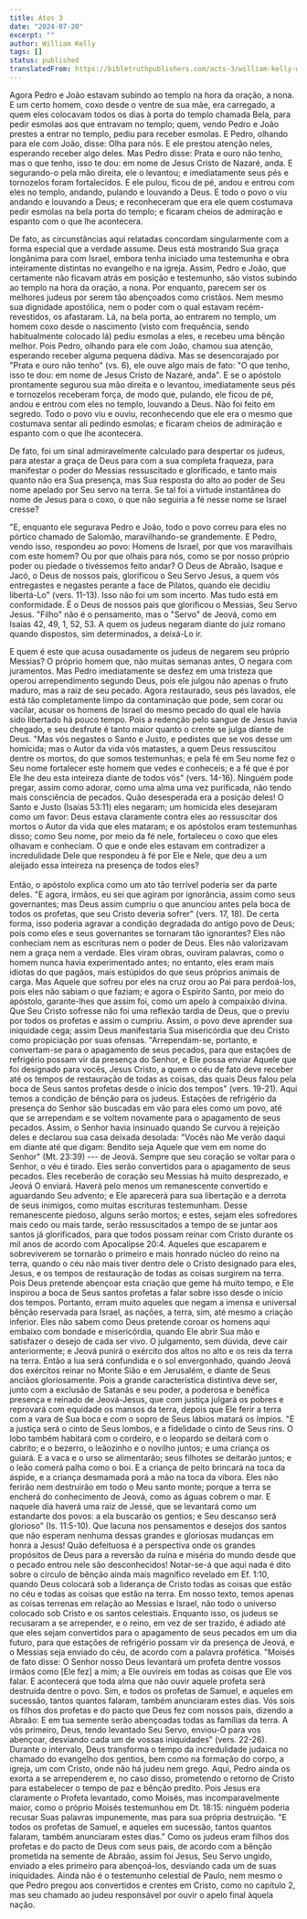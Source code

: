 ```yaml
---
title: Atos 3
date: "2024-07-20"
excerpt: ""
author: William Kelly
tags: []
status: published
translatedFrom: https://bibletruthpublishers.com/acts-3/william-kelly-wk/an-exposition-of-the-acts-of-the-apostles/w-kelly/la155006
---
```


Agora Pedro e João estavam subindo ao templo na hora da oração, a nona.
E um certo homem, coxo desde o ventre de sua mãe, era carregado, a quem
eles colocavam todos os dias à porta do templo chamada Bela, para pedir
esmolas aos que entravam no templo; quem, vendo Pedro e João prestes a
entrar no templo, pediu para receber esmolas. E Pedro, olhando para ele
com João, disse: Olha para nós. E ele prestou atenção neles, esperando
receber algo deles. Mas Pedro disse: Prata e ouro não tenho, mas o que
tenho, isso te dou: em nome de Jesus Cristo de Nazaré, anda. E
segurando-o pela mão direita, ele o levantou; e imediatamente seus pés e
tornozelos foram fortalecidos. E ele pulou, ficou de pé, andou e entrou
com eles no templo, andando, pulando e louvando a Deus. E todo o povo o
viu andando e louvando a Deus; e reconheceram que era ele quem costumava
pedir esmolas na bela porta do templo; e ficaram cheios de admiração e
espanto com o que lhe acontecera.

De fato, as circunstâncias aqui relatadas concordam singularmente com a
forma especial que a verdade assume. Deus está mostrando Sua graça
longânima para com Israel, embora tenha iniciado uma testemunha e obra
inteiramente distintas no evangelho e na igreja. Assim, Pedro e João,
que certamente não ficavam atrás em posição e testemunho, são vistos
subindo ao templo na hora da oração, a nona. Por enquanto, parecem ser
os melhores judeus por serem tão abençoados como cristãos. Nem mesmo sua
dignidade apostólica, nem o poder com o qual estavam recém-revestidos,
os afastaram. Lá, na bela porta, ao entrarem no templo, um homem coxo
desde o nascimento (visto com frequência, sendo habitualmente colocado
lá) pediu esmolas a eles, e recebeu uma bênção melhor. Pois Pedro,
olhando para ele com João, chamou sua atenção, esperando receber alguma
pequena dádiva. Mas se desencorajado por \"Prata e ouro não tenho\" (vs.
6), ele ouve algo mais de fato: \"O que tenho, isso te dou: em nome de
Jesus Cristo de Nazaré, anda\". E se o apóstolo prontamente segurou sua
mão direita e o levantou, imediatamente seus pés e tornozelos receberam
força, de modo que, pulando, ele ficou de pé, andou e entrou com eles no
templo, louvando a Deus. Não foi feito em segredo. Todo o povo viu e
ouviu, reconhecendo que ele era o mesmo que costumava sentar ali pedindo
esmolas; e ficaram cheios de admiração e espanto com o que lhe
acontecera.

De fato, foi um sinal admiravelmente calculado para despertar os judeus,
para atestar a graça de Deus para com a sua completa fraqueza, para
manifestar o poder do Messias ressuscitado e glorificado, e tanto mais
quanto não era Sua presença, mas Sua resposta do alto ao poder de Seu
nome apelado por Seu servo na terra. Se tal foi a virtude instantânea do
nome de Jesus para o coxo, o que não seguiria a fé nesse nome se Israel
cresse?

\"E, enquanto ele segurava Pedro e João, todo o povo correu para eles no
pórtico chamado de Salomão, maravilhando-se grandemente. E Pedro, vendo
isso, respondeu ao povo: Homens de Israel, por que vos maravilhais com
este homem? Ou por que olhais para nós, como se por nosso próprio poder
ou piedade o tivéssemos feito andar? O Deus de Abraão, Isaque e Jacó, o
Deus de nossos pais, glorificou o Seu Servo Jesus, a quem vós
entregastes e negastes perante a face de Pilatos, quando ele decidiu
libertá-Lo\" (vers. 11-13). Isso não foi um som incerto. Mas tudo está
em conformidade. É o Deus de nossos pais que glorificou o Messias, Seu
Servo Jesus. \"Filho\" não é o pensamento, mas o \"Servo\" de Jeová,
como em Isaías 42, 49, 1, 52, 53. A quem os judeus negaram diante do
juiz romano quando dispostos, sim determinados, a deixá-Lo ir.

E quem é este que acusa ousadamente os judeus de negarem seu próprio
Messias? O próprio homem que, não muitas semanas antes, O negara com
juramentos. Mas Pedro imediatamente se desfez em uma tristeza que operou
arrependimento segundo Deus, pois ele julgou não apenas o fruto maduro,
mas a raiz de seu pecado. Agora restaurado, seus pés lavados, ele está
tão completamente limpo da contaminação que pode, sem corar ou vacilar,
acusar os homens de Israel do mesmo pecado do qual ele havia sido
libertado há pouco tempo. Pois a redenção pelo sangue de Jesus havia
chegado, e seu desfrute é tanto maior quanto o crente se julga diante de
Deus. \"Mas vós negastes o Santo e Justo, e pedistes que se vos desse um
homicida; mas o Autor da vida vós matastes, a quem Deus ressuscitou
dentre os mortos, do que somos testemunhas; e pela fé em Seu nome fez o
Seu nome fortalecer este homem que vedes e conheceis; e a fé que é por
Ele lhe deu esta inteireza diante de todos vós\" (vers. 14-16). Ninguém
pode pregar, assim como adorar, como uma alma uma vez purificada, não
tendo mais consciência de pecados. Quão desesperada era a posição deles!
O Santo e Justo (Isaías 53:11) eles negaram; um homicida eles desejaram
como um favor: Deus estava claramente contra eles ao ressuscitar dos
mortos o Autor da vida que eles mataram; e os apóstolos eram testemunhas
disso; como Seu nome, por meio da fé nele, fortaleceu o coxo que eles
olhavam e conheciam. O que e onde eles estavam em contradizer a
incredulidade Dele que respondeu à fé por Ele e Nele, que deu a um
aleijado essa inteireza na presença de todos eles?\
\
Então, o apóstolo explica como um ato tão terrível poderia ser da parte
deles. \"E agora, irmãos, eu sei que agiram por ignorância, assim como
seus governantes; mas Deus assim cumpriu o que anunciou antes pela boca
de todos os profetas, que seu Cristo deveria sofrer\" (vers. 17, 18). De
certa forma, isso poderia agravar a condição degradada do antigo povo de
Deus; pois como eles e seus governantes se tornaram tão ignorantes? Eles
não conheciam nem as escrituras nem o poder de Deus. Eles não
valorizavam nem a graça nem a verdade. Eles viram obras, ouviram
palavras, como o homem nunca havia experimentado antes; no entanto, eles
eram mais idiotas do que pagãos, mais estúpidos do que seus próprios
animais de carga. Mas Aquele que sofreu por eles na cruz orou ao Pai
para perdoá-los, pois eles não sabiam o que faziam; e agora o Espírito
Santo, por meio do apóstolo, garante-lhes que assim foi, como um apelo à
compaixão divina. Que Seu Cristo sofresse não foi uma reflexão tardia de
Deus, que o previu por todos os profetas e assim o cumpriu. Assim, o
povo deve aprender sua iniquidade cega; assim Deus manifestaria Sua
misericórdia que deu Cristo como propiciação por suas ofensas.
\"Arrependam-se, portanto, e convertam-se para o apagamento de seus
pecados, para que estações de refrigério possam vir da presença do
Senhor, e Ele possa enviar Aquele que foi designado para vocês, Jesus
Cristo, a quem o céu de fato deve receber até os tempos de restauração
de todas as coisas, das quais Deus falou pela boca de Seus santos
profetas desde o início dos tempos\" (vers. 19-21). Aqui temos a
condição de bênção para os judeus. Estações de refrigério da presença do
Senhor são buscadas em vão para eles como um povo, até que se arrependam
e se voltem novamente para o apagamento de seus pecados. Assim, o Senhor
havia insinuado quando Se curvou à rejeição deles e declarou sua casa
deixada desolada: \"Vocês não Me verão daqui em diante até que digam:
Bendito seja Aquele que vem em nome do Senhor\" (Mt. 23:39) --- de
Jeová. Sempre que seu coração se voltar para o Senhor, o véu é tirado.
Eles serão convertidos para o apagamento de seus pecados. Eles receberão
de coração seu Messias há muito desprezado, e Jeová O enviará. Haverá
pelo menos um remanescente convertido e aguardando Seu advento; e Ele
aparecerá para sua libertação e a derrota de seus inimigos, como muitas
escrituras testemunham. Desse remanescente piedoso, alguns serão mortos;
e estes, sejam eles sofredores mais cedo ou mais tarde, serão
ressuscitados a tempo de se juntar aos santos já glorificados, para que
todos possam reinar com Cristo durante os mil anos de acordo com
Apocalipse 20:4. Aqueles que escaparem e sobreviverem se tornarão o
primeiro e mais honrado núcleo do reino na terra, quando o céu não mais
tiver dentro dele o Cristo designado para eles, Jesus, e os tempos de
restauração de todas as coisas surgirem na terra. Pois Deus pretende
abençoar esta criação que geme há muito tempo, e Ele inspirou a boca de
Seus santos profetas a falar sobre isso desde o início dos tempos.
Portanto, erram muito aqueles que negam a imensa e universal bênção
reservada para Israel, as nações, a terra, sim, até mesmo a criação
inferior. Eles não sabem como Deus pretende coroar os homens aqui
embaixo com bondade e misericórdia, quando Ele abrir Sua mão e
satisfazer o desejo de cada ser vivo. O julgamento, sem dúvida, deve
cair anteriormente; e Jeová punirá o exército dos altos no alto e os
reis da terra na terra. Então a lua será confundida e o sol
envergonhado, quando Jeová dos exércitos reinar no Monte Sião e em
Jerusalém, e diante de Seus anciãos gloriosamente. Pois a grande
característica distintiva deve ser, junto com a exclusão de Satanás e
seu poder, a poderosa e benéfica presença e reinado de Jeová-Jesus, que
com justiça julgará os pobres e reprovará com equidade os mansos da
terra, depois que Ele ferir a terra com a vara de Sua boca e com o sopro
de Seus lábios matará os ímpios. \"E a justiça será o cinto de Seus
lombos, e a fidelidade o cinto de Seus rins. O lobo também habitará com
o cordeiro, e o leopardo se deitará com o cabrito; e o bezerro, o
leãozinho e o novilho juntos; e uma criança os guiará. E a vaca e o urso
se alimentarão; seus filhotes se deitarão juntos; e o leão comerá palha
como o boi. E a criança de peito brincará na toca da áspide, e a criança
desmamada porá a mão na toca da víbora. Eles não ferirão nem destruirão
em todo o Meu santo monte; porque a terra se encherá do conhecimento de
Jeová, como as águas cobrem o mar. E naquele dia haverá uma raiz de
Jessé, que se levantará como um estandarte dos povos: a ela buscarão os
gentios; e Seu descanso será glorioso\" (Is. 11:5-10). Que lacuna nos
pensamentos e desejos dos santos que não esperam nenhuma dessas grandes
e gloriosas mudanças em honra a Jesus! Quão defeituosa é a perspectiva
onde os grandes propósitos de Deus para a reversão da ruína e miséria do
mundo desde que o pecado entrou nele são desconhecidos! Notar-se-á que
aqui nada é dito sobre o círculo de bênção ainda mais magnífico revelado
em Ef. 1:10, quando Deus colocará sob a liderança de Cristo todas as
coisas que estão no céu e todas as coisas que estão na terra. Em nosso
texto, temos apenas as coisas terrenas em relação ao Messias e Israel,
não todo o universo colocado sob Cristo e os santos celestiais. Enquanto
isso, os judeus se recusaram a se arrepender, e o reino, em vez de ser
trazido, é adiado até que eles sejam convertidos para o apagamento de
seus pecados em um dia futuro, para que estações de refrigério possam
vir da presença de Jeová, e o Messias seja enviado do céu, de acordo com
a palavra profética. \"Moisés de fato disse: O Senhor nosso Deus
levantará um profeta dentre vossos irmãos como \[Ele fez\] a mim; a Ele
ouvireis em todas as coisas que Ele vos falar. E acontecerá que toda
alma que não ouvir aquele profeta será destruída dentre o povo. Sim, e
todos os profetas de Samuel, e aqueles em sucessão, tantos quantos
falaram, também anunciaram estes dias. Vós sois os filhos dos profetas e
do pacto que Deus fez com nossos pais, dizendo a Abraão: E em tua
semente serão abençoadas todas as famílias da terra. A vós primeiro,
Deus, tendo levantado Seu Servo, enviou-O para vos abençoar, desviando
cada um de vossas iniquidades\" (vers. 22-26). Durante o intervalo, Deus
transforma o tempo da incredulidade judaica no chamado do evangelho dos
gentios, bem como na formação do corpo, a igreja, um com Cristo, onde
não há judeu nem grego. Aqui, Pedro ainda os exorta a se arrependerem e,
no caso disso, prometendo o retorno de Cristo para estabelecer o tempo
de paz e bênção predito. Pois Jesus era claramente o Profeta levantado,
como Moisés, mas incomparavelmente maior, como o próprio Moisés
testemunhou em Dt. 18:15: ninguém poderia recusar Suas palavras
impunemente, mas para sua própria destruição. \"E todos os profetas de
Samuel, e aqueles em sucessão, tantos quantos falaram, também anunciaram
estes dias.\" Como os judeus eram filhos dos profetas e do pacto de Deus
com seus pais, de acordo com a bênção prometida na semente de Abraão,
assim foi Jesus, Seu Servo ungido, enviado a eles primeiro para
abençoá-los, desviando cada um de suas iniquidades. Ainda não é o
testemunho celestial de Paulo, nem mesmo o que Pedro pregou aos
convertidos e crentes em Cristo, como no capítulo 2, mas seu chamado ao
judeu responsável por ouvir o apelo final àquela nação.
